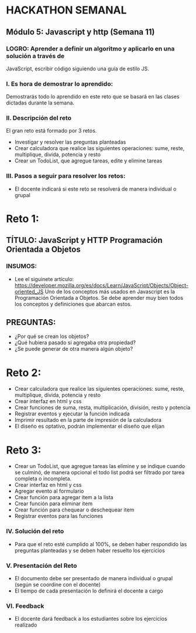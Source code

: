 # HACKATHON SEMANAL
## Módulo 5: Javascript y http (Semana 11)
### LOGRO: Aprender a definir un algoritmo y aplicarlo en una solución a través de 
JavaScript, escribir código siguiendo una guía de estilo JS.
### I. Es hora de demostrar lo aprendido:
Demostrarás todo lo aprendido en este reto que se basará en las clases 
dictadas durante la semana.
### II. Descripción del reto
El gran reto está formado por 3 retos. 
- Investigar y resolver las preguntas planteadas
- Crear calculadora que realice las siguientes operaciones: sume, reste, 
multiplique, divida, potencia y resto
- Crear un TodoList, que agregue tareas, edite y elimine tareas
### III. Pasos a seguir para resolver los retos:
- El docente indicará si este reto se resolverá de manera individual o grupal
# Reto 1:
## TÍTULO: JavaScript y HTTP Programación Orientada a Objetos
### INSUMOS: 
- Lee el siguinete artículo: https://developer.mozilla.org/es/docs/Learn/JavaScript/Objects/Object-oriented_JS
Uno de los conceptos más usados en Javascript es la Programación Orientada a 
Objetos. Se debe aprender muy bien todos los conceptos y definiciones que abarcan 
estos.
## PREGUNTAS:
- ¿Por qué se crean los objetos?
- ¿Qué hubiera pasado si agregaba otra propiedad?
- ¿Se puede generar de otra manera algún objeto?
# Reto 2: 
- Crear calculadora que realice las siguientes operaciones: sume, reste, 
multiplique, divida, potencia y resto
- Crear interfaz en html y css
- Crear funciones de suma, resta, multiplicación, división, resto y potencia
- Registrar eventos y ejecutar la función indicada
- Imprimir resultado en la parte de impresión de la calculadora
- El diseño es optativo, podrán implementar el diseño que elijan
# Reto 3:
- Crear un TodoList, que agregue tareas las elimine y se indique cuando se culminó, 
de manera opcional el todo list podrá ser filtrado por tarea completa o incompleta.
- Crear interfaz en html y css
- Agregar evento al formulario 
- Crear función para agregar item a la lista
- Crear función para eliminar item
- Crear función para chequear o deschequear item
- Registrar eventos para las funciones
### IV. Solución del reto
- Para que el reto esté cumplido al 100%, se deben haber respondido las preguntas planteadas y se deben haber resuelto los ejercicios
### V. Presentación del Reto
- El documento debe ser presentado de manera individual o grupal (según se 
coordine con el docente)
- El tiempo de cada presentación lo definirá el docente a cargo
### VI. Feedback
- El docente dará feedback a los estudiantes sobre los ejercicios realizado